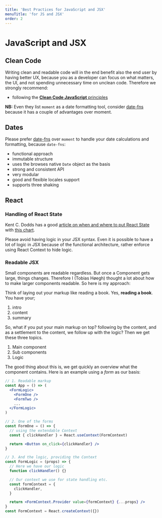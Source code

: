 ```yaml
---
title: 'Best Practices for JavaScript and JSX'
menuTitle: 'for JS and JSX'
order: 2
---
```


# JavaScript and JSX

## Clean Code

Writing clean and readable code will in the end benefit also the end user by having better UX, because you as a developer can focus on what matters, the UI, and not spending unnecessary time on unclean code. Therefore we strongly recommend:

- following the [**Clean Code JavaScript** principles](https://github.com/ryanmcdermott/clean-code-javascript)

**NB:** Even they list `moment` as a date formatting tool, consider [date-fns](https://date-fns.org) because it has a couple of advantages over moment.

## Dates

Please prefer [date-fns](https://date-fns.org) over `moment` to handle your date calculations and formatting, because `date-fns`:

- functional approach
- immutable structure
- uses the browses native `Date` object as the basis
- strong and consistent API
- very modular
- good and flexible locales support
- supports three shaking

## React

### Handling of React State

Kent C. Dodds has a good [article on when and where to put React State](https://kentcdodds.com/blog/state-colocation-will-make-your-react-app-faster) with [this chart](https://kentcdodds.com/static/d2b50fdb8371e7ec209faacac5363111/35838/where-to-put-state.png 'This chart shows the when and where to put React State').

Please avoid having logic in your JSX syntax. Even it is possible to have a lot of logic in JSX because of the functional architecture, rather enforce using React Context to hide logic.

### Readable JSX

Small components are readable regardless. But once a Component gets large, things changes. Therefore I (Tobias Høegh) thought a lot about how to make larger components readable. So here is my approach:

Think of laying out your markup like reading a book. Yes, **reading a book**.
You have your;

1.  intro
2.  content
3.  summary

So, what if you put your main markup on top? following by the content, and as a settlement to the content, we follow up with the logic? Then we get these three topics.

1. Main component
2. Sub components
3. Logic

The good thing about this is, we get quickly an overview what the component contains. Here is an example using a _form_ as our basis:

```jsx
// 1. Readable markup
const App = () => (
  <FormLogic>
    <FormOne />
    <FormTwo />
    ...
  </FormLogic>
)

// 2. One of the forms
const FormOne = () => {
  // using the extendable Context
  const { clickHandler } = React.useContext(FormContext)

  return <Button on_click={clickHandler} />
}

// 3. And the logic, providing the Context
const FormLogic = (props) => {
  // Here we have our logic
  function clickHandler() {}

  // Our context we use for state handling etc.
  const formContext = {
    clickHandler,
  }

  return <FormContext.Provider value={formContext} {...props} />
}
const FormContext = React.createContext({})
```
